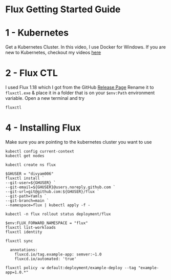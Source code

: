 # Flux Getting Started Guide

# 1 - Kubernetes

Get a Kubernetes Cluster. In this video, I use Docker for Windows.
If you are new to Kubernetes, checkout my videos [here](https://marceldempers.dev/videos/guides/kubernetes-getting-started)

# 2 - Flux CTL

I used Flux 1.18 which I got from the GitHub [Release Page](https://github.com/fluxcd/flux/releases/tag/1.18.0)
Rename it to `fluxctl.exe` & place it in a folder that is on your `$env:Path` environment variable.
Open a new terminal and try
```
fluxctl
```

# 4 - Installing Flux

Make sure you are pointing to the kubernetes cluster you want to use
```
kubectl config current-context
kubectl get nodes
```
```
kubectl create ns flux

$GHUSER = "divyam006"
fluxctl install `
--git-user=${GHUSER} `
--git-email=${GHUSER}@users.noreply.github.com `
--git-url=git@github.com:${GHUSER}/flux `
--git-path=Yamls `
--git-branch=main `
--namespace=flux | kubectl apply -f -

kubectl -n flux rollout status deployment/flux

$env:FLUX_FORWARD_NAMESPACE = "flux"
fluxctl list-workloads
fluxctl identity

fluxctl sync

  annotations:
    fluxcd.io/tag.example-app: semver:~1.0
    fluxcd.io/automated: 'true'

fluxctl policy -w default:deployment/example-deploy --tag "example-app=1.0.*"
```